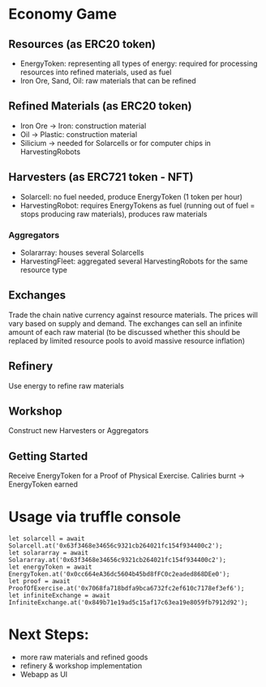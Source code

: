 # Economy Game
## Resources (as ERC20 token)
* EnergyToken: representing all types of energy: required for processing resources into refined materials, used as fuel
* Iron Ore, Sand, Oil: raw materials that can be refined
## Refined Materials (as ERC20 token)
* Iron Ore -> Iron: construction material
* Oil -> Plastic: construction material
* Silicium -> needed for Solarcells or for computer chips in HarvestingRobots
## Harvesters (as ERC721 token - NFT)
* Solarcell: no fuel needed, produce EnergyToken (1 token per hour)
* HarvestingRobot: requires EnergyTokens as fuel (running out of fuel = stops producing raw materials), produces raw materials
### Aggregators
* Solararray: houses several Solarcells
* HarvestingFleet: aggregated several HarvestingRobots for the same resource type
## Exchanges
Trade the chain native currency against resource materials. The prices will vary based on supply and demand. The exchanges can sell an infinite amount of each raw material (to be discussed whether this should be replaced by limited resource pools to avoid massive resource inflation)
## Refinery
Use energy to refine raw materials
## Workshop
Construct new Harvesters or Aggregators
## Getting Started
Receive EnergyToken for a Proof of Physical Exercise. Caliries burnt -> EnergyToken earned

# Usage via truffle console
```
let solarcell = await Solarcell.at('0x63f3468e34656c9321cb264021fc154f934400c2');
let solararray = await Solararray.at('0x63f3468e34656c9321cb264021fc154f934400c2');
let energyToken = await EnergyToken.at('0x0cc664eA36dc5604b45bd8fFC0c2eaded868DEe0');
let proof = await ProofOfExercise.at('0x7068fa718bdfa9bca6732fc2ef610c7178ef3ef6');
let infiniteExchange = await InfiniteExchange.at('0x849b71e19ad5c15af17c63ea19e8059fb7912d92');
```

# Next Steps:
* more raw materials and refined goods
* refinery & workshop implementation
* Webapp as UI